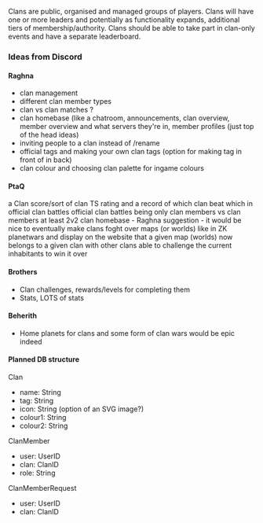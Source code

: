 Clans are public, organised and managed groups of players. Clans will have one or more leaders and potentially as functionality expands, additional tiers of membership/authority. Clans should be able to take part in clan-only events and have a separate leaderboard.

### Ideas from Discord
#### Raghna
- clan management
- different clan member types
- clan vs clan matches ?
- clan homebase (like a chatroom, announcements, clan overview, member overview and what servers they're in, member profiles (just top of the head ideas)
- inviting people to a clan instead of /rename
- official tags and making your own clan tags (option for making tag in front of in back)
- clan colour and choosing clan palette for ingame colours

#### PtaQ
a Clan score/sort of clan TS rating and a record of which clan beat which in official clan battles
official clan battles being only clan members vs clan members
at least 2v2
clan homebase - Raghna suggestion - it would be nice to eventually make clans foght over maps (or worlds) like in ZK planetwars
and display on the website that a given map (worlds) now belongs to a given clan
with other clans able to challenge the current inhabitants to win it over

#### Brothers
- Clan challenges, rewards/levels for completing them
-  Stats, LOTS of stats

#### Beherith
- Home planets for clans and some form of clan wars would be epic indeed


#### Planned DB structure
Clan
- name: String
- tag: String
- icon: String (option of an SVG image?)
- colour1: String
- colour2: String

ClanMember
- user: UserID
- clan: ClanID
- role: String

ClanMemberRequest
- user: UserID
- clan: ClanID
